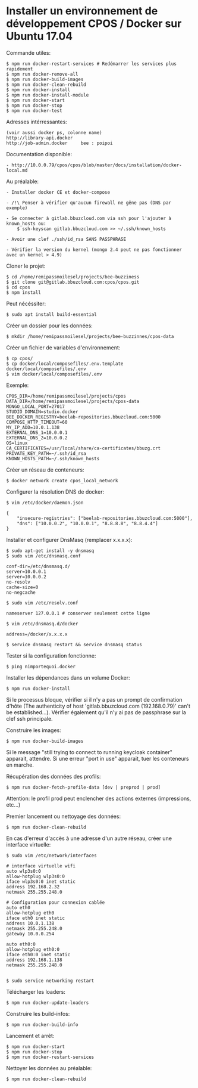 # Installer un environnement de développement CPOS / Docker sur Ubuntu 17.04

Commande utiles: 

	$ npm run docker-restart-services # Redémarrer les services plus rapidement
	$ npm run docker-remove-all
	$ npm run docker-build-images
	$ npm run docker-clean-rebuild
	$ npm run docker-install
	$ npm run docker-install-module
	$ npm run docker-start
	$ npm run docker-stop
	$ npm run docker-test

Adresses intérressantes:

	(voir aussi docker ps, colonne name)
	http://library-api.docker
	http://job-admin.docker 	bee : poipoi


Documentation disponible: 
	
	- http://10.0.0.79/cpos/cpos/blob/master/docs/installation/docker-local.md

Au préalable:
	
	- Installer docker CE et docker-compose

	- /!\ Penser à vérifier qu'aucun firewall ne gêne pas (DNS par exemple)
	
	- Se connecter à gitlab.bbuzcloud.com via ssh pour l'ajouter à known_hosts ou:
		$ ssh-keyscan gitlab.bbuzcloud.com >> ~/.ssh/known_hosts

	- Avoir une clef ./ssh/id_rsa SANS PASSPHRASE

	- Vérifier la version du kernel (mongo 2.4 peut ne pas fonctionner avec un kernel > 4.9)

Cloner le projet:

	$ cd /home/remipassmoilesel/projects/bee-buzziness
	$ git clone git@gitlab.bbuzcloud.com:cpos/cpos.git
	$ cd cpos
	$ npm install

Peut nécéssiter:

	$ sudo apt install build-essential

Créer un dossier pour les données:

	$ mkdir /home/remipassmoilesel/projects/bee-buzzinnes/cpos-data

Créer un fichier de variables d'environnement:

	$ cp cpos/
	$ cp docker/local/composefiles/.env.template docker/local/composefiles/.env
	$ vim docker/local/composefiles/.env

Exemple:
	
	CPOS_DIR=/home/remipassmoilesel/projects/cpos
	DATA_DIR=/home/remipassmoilesel/projects/cpos-data
	MONGO_LOCAL_PORT=27017
	STUDIO_DOMAIN=studio.docker
	BEE_DOCKER_REGISTRY=beelab-repositories.bbuzcloud.com:5000
	COMPOSE_HTTP_TIMEOUT=60
	MY_IP_ADD=10.0.1.138
	EXTERNAL_DNS_1=10.0.0.1
	EXTERNAL_DNS_2=10.0.0.2
	OS=linux
	CA_CERTIFICATES=/usr/local/share/ca-certificates/bbuzg.crt
	PRIVATE_KEY_PATH=~/.ssh/id_rsa
	KNOWN_HOSTS_PATH=~/.ssh/known_hosts
			
Créer un réseau de conteneurs:

	$ docker network create cpos_local_network

Configurer la résolution DNS de docker:

	$ vim /etc/docker/daemon.json

	{
	    "insecure-registries": ["beelab-repositories.bbuzcloud.com:5000"],
	    "dns": ["10.0.0.2", "10.0.0.1", "8.8.8.8", "8.8.4.4"]
	}


Installer et configurer DnsMasq (remplacer x.x.x.x):

	$ sudo apt-get install -y dnsmasq
	$ sudo vim /etc/dnsmasq.conf

	conf-dir=/etc/dnsmasq.d/
	server=10.0.0.1
	server=10.0.0.2
	no-resolv
	cache-size=0
	no-negcache

	$ sudo vim /etc/resolv.conf
	
	nameserver 127.0.0.1 # conserver seulement cette ligne

	$ vim /etc/dnsmasq.d/docker
	
	address=/docker/x.x.x.x
	
	$ service dnsmasq restart && service dnsmasq status

Tester si la configuration fonctionne:

	$ ping nimportequoi.docker

Installer les dépendances dans un volume Docker:
	
	$ npm run docker-install

Si le processus bloque, vérifier si il n'y a pas un prompt de confirmation d'hôte 
(The authenticity of host 'gitlab.bbuzcloud.com (192.168.0.79)' can't be established...).
Vérifier également qu'il n'y ai pas de passphrase sur la clef ssh principale.

Construire les images:

	$ npm run docker-build-images

Si le message "still trying to connect to running keycloak container" apparait, attendre.
Si une erreur "port in use" apparait, tuer les conteneurs en marche.

Récupération des données des profils:

	$ npm run docker-fetch-profile-data [dev | preprod | prod]

Attention: le profil prod peut enclencher des actions externes (impressions, etc...)

Premier lancement ou nettoyage des données:

	$ npm run docker-clean-rebuild

En cas d'erreur d'accès à une adresse d'un autre réseau, créer une interface virtuelle:

	$ sudo vim /etc/network/interfaces

	# interface virtuelle wifi
	auto wlp3s0:0
	allow-hotplug wlp3s0:0
	iface wlp3s0:0 inet static
	address 192.168.2.32
	netmask 255.255.248.0

	# Configuration pour connexion cablée
	auto eth0
	allow-hotplug eth0
	iface eth0 inet static 
	address 10.0.1.138
	netmask 255.255.248.0
	gateway 10.0.0.254

	auto eth0:0
	allow-hotplug eth0:0
	iface eth0:0 inet static
	address 192.168.1.138
	netmask 255.255.248.0


	$ sudo service networking restart

Télécharger les loaders:

	$ npm run docker-update-loaders

Construire les build-infos:

	$ npm run docker-build-info

Lancement et arrêt:

	$ npm run docker-start
	$ npm run docker-stop
	$ npm run docker-restart-services

Nettoyer les données au préalable:

	$ npm run docker-clean-rebuild


